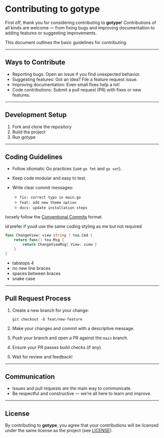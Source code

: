 # Contributing to gotype

First off, thank you for considering contributing to **gotype**!
Contributions of all kinds are welcome — from fixing bugs and improving documentation to adding features or suggesting improvements.

This document outlines the basic guidelines for contributing.

---

## Ways to Contribute

* Reporting bugs: Open an issue if you find unexpected behavior.
* Suggesting features: Got an idea? File a feature request issue.
* Improving documentation: Even small fixes help a lot!
* Code contributions: Submit a pull request (PR) with fixes or new features.

---

## Development Setup

1. Fork and clone the repository
2. Build the project
3. Run gotype

---

## Coding Guidelines

* Follow idiomatic Go practices (use `go fmt` and `go vet`).
* Keep code modular and easy to test.
* Write clear commit messages:

  * `fix: correct typo in main.go`
  * `feat: add new theme option`
  * `docs: update installation steps`

loosely follow the [Conventional Commits](https://www.conventionalcommits.org/) format.

id prefer if youd use the same coding styling as me but not required
```go codeStyleExample.go
func ChangeView( view string ) tea.Cmd { 
	return func() tea.Msg { 
		return ChangeViewMsg{ View: view }
	}
}

```

* tabstops 4 
* no new line braces
* spaces between braces
* snake case

---

## Pull Request Process

1. Create a new branch for your change:

   ```
   git checkout -b feat/new-feature
   ```

2. Make your changes and commit with a descriptive message.

3. Push your branch and open a PR against the `main` branch.

4. Ensure your PR passes build checks (if any).

5. Wait for review and feedback!

---

## Communication

* Issues and pull requests are the main way to communicate.
* Be respectful and constructive — we’re all here to learn and improve.

---

## License

By contributing to **gotype**, you agree that your contributions will be licensed under the same license as the project (see [LICENSE](./LICENSE)).
